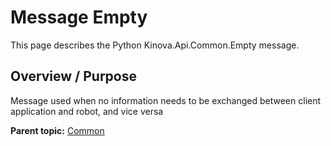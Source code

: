# Message Empty

This page describes the Python Kinova.Api.Common.Empty message.

## Overview / Purpose

Message used when no information needs to be exchanged between client application and robot, and vice versa

**Parent topic:** [Common](../references/summary_Common.md)


